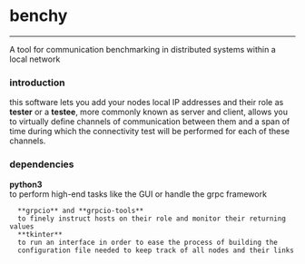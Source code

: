 # benchy
----
A tool for communication benchmarking in distributed systems within a local network

### introduction
this software lets you add your nodes local IP addresses and their role as **tester**
or a **testee**, more commonly known as server and client, allows you to virtually
define channels of communication between them and a span of time during which the
connectivity test will be performed for each of these channels.

### dependencies
**python3**  
to perform high-end tasks like the GUI or handle the grpc framework

      **grpcio** and **grpcio-tools**  
      to finely instruct hosts on their role and monitor their returning values  
      **tkinter**  
      to run an interface in order to ease the process of building the
      configuration file needed to keep track of all nodes and their links
